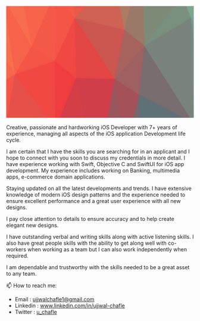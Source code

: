 <img src="Cover2.jpeg" width="900" height="300">

Creative, passionate and hardworking iOS Developer with 7+ years of experience, managing all aspects of the iOS application Development life cycle.

I am certain that I have the skills you are searching for in an applicant and I hope to connect with you soon to discuss my credentials in more detail.
I have experience working with Swift, Objective C and SwiftUI for iOS app development. My experience includes working on Banking, multimedia apps, e-commerce domain applications. 

Staying updated on all the latest developments and trends. I have extensive knowledge of modern iOS design patterns and the experience needed to ensure excellent performance and a great user experience with all new designs. 

I pay close attention to details to ensure accuracy and to help create elegant new designs.

I have outstanding verbal and writing skills along with active listening skills. I also have great people skills with the ability to get along well with co-workers when working as a team but I can also work independently when required. 

I am dependable and trustworthy with the skills needed to be a great asset to any team. 

📫 How to reach me:
- Email     : ujjwalchafle1@gmail.com
- Linkedin  : www.linkedin.com/in/ujjwal-chafle
- Twitter   : [u_chafle](https://twitter.com/u_chafle)

<!--
**ujjwalchafle1/ujjwalchafle1** is a ✨ _special_ ✨ repository because its `README.md` (this file) appears on your GitHub profile.

Here are some ideas to get you started:

- 🔭 I’m currently working on ...
- 🌱 I’m currently learning ...
- 👯 I’m looking to collaborate on ...
- 🤔 I’m looking for help with ...
- 💬 Ask me about ...
- 📫 How to reach me: ...
- 😄 Pronouns: ...
- ⚡ Fun fact: ...
-->

